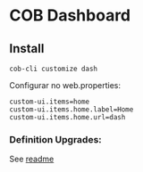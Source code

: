 # COB Dashboard

## Install

`cob-cli customize dash`

Configurar no web.properties:
```
custom-ui.items=home
custom-ui.items.home.label=Home
custom-ui.items.home.url=dash
```

### Definition Upgrades:

See [readme](./others/README.MD)
